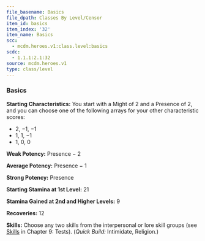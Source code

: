 ```yaml
---
file_basename: Basics
file_dpath: Classes By Level/Censor
item_id: basics
item_index: '32'
item_name: Basics
scc:
  - mcdm.heroes.v1:class.level:basics
scdc:
  - 1.1.1:2.1:32
source: mcdm.heroes.v1
type: class/level
---
```


### Basics

**Starting Characteristics:** You start with a Might of 2 and a Presence of 2, and you can choose one of the following arrays for your other characteristic scores:

- 2, −1, −1
- 1, 1, −1
- 1, 0, 0

**Weak Potency:** Presence − 2

**Average Potency:** Presence − 1

**Strong Potency:** Presence

**Starting Stamina at 1st Level:** 21

**Stamina Gained at 2nd and Higher Levels:** 9

**Recoveries:** 12

**Skills:** Choose any two skills from the interpersonal or lore skill groups (see [Skills](#page-268-0) in Chapter 9: Tests). (*Quick Build:* Intimidate, Religion.)

